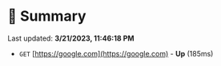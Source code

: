 # 📖 Summary
Last updated: **3/21/2023, 11:46:18 PM**

- `GET` [https://google.com](https://google.com) - **Up** (185ms)
